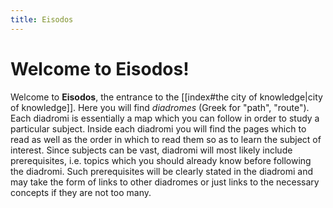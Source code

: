 ```yaml
---
title: Eisodos
---
```


# Welcome to Eisodos!
 
Welcome to **Eisodos**, the entrance to the [[index#the city of knowledge|city of knowledge]]. Here you will find *diadromes* (Greek for "path", "route"). Each diadromi is essentially a map which you can follow in order to study a particular subject. Inside each diadromi you will find the pages which to read as well as the order in which to read them so as to learn the subject of interest. Since subjects can be vast, diadromi will most likely include prerequisites, i.e. topics which you should already know before following the diadromi. Such prerequisites will be clearly stated in the diadromi and may take the form of links to other diadromes or just links to the necessary concepts if they are not too many.

